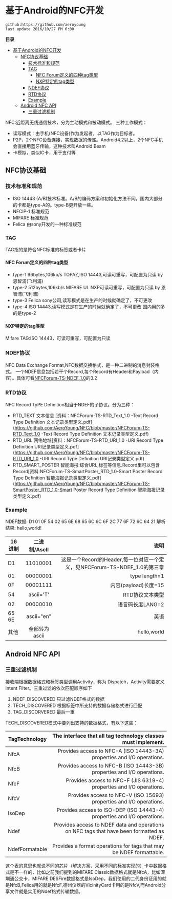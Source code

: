 # 基于Android的NFC开发
	github:https://github.com/aeroyoung
	last update 2016/10/27 PM 6:00 

**目录**
<!-- TOC -->

- [基于Android的NFC开发](#基于android的nfc开发)
    - [NFC协议基础](#nfc协议基础)
        - [技术标准和规范](#技术标准和规范)
        - [TAG](#tag)
            - [NFC Forum定义的四种tag类型](#nfc-forum定义的四种tag类型)
            - [NXP特定的tag类型](#nxp特定的tag类型)
        - [NDEF协议](#ndef协议)
        - [RTD协议](#rtd协议)
        - [Example](#example)
    - [Android NFC API](#android-nfc-api)
        - [三重过滤机制](#三重过滤机制)

<!-- /TOC -->

NFC:近距离无线通信技术，分为主动模式和被动模式。
三种工作模式：
* 读写模式：由手机(NFC设备)作为发起者，以TAG作为目标者。
* P2P，2个NFC设备连接，实现数据的传递。Android4.2以上，2个NFC手机会直接用蓝牙传输，这种技术叫Android Beam
* 卡模拟，类似IC卡，用于支付等

## NFC协议基础
### 技术标准和规范
* ISO 14443 (A/B)技术标准。A/B的编码方案和初始化方法不同，国内大部分的卡都是type-A的。type-B更开放一些。
* NFCIP-1 标准规范 
* MIFARE 标准规范
* Felica 由sony开发的一种标准规范

### TAG
TAG指的是符合NFC标准的标签或者卡片
#### NFC Forum定义的四种tag类型
* type-1 96bytes,106kb/s TOPAZ,ISO 14443,可读可重写，可配置为只读 by 恩智浦(飞利浦)
* type-2 512bytes,106kb/s MIFARE UL NXP可读可重写，可配置为只读 by 恩智浦(飞利浦)
* type-3 Felica sony公司,读写模式是在生产的时候就确定了，不可更改
* type-4 ISO 14443,读写模式是在生产的时候就确定了，不可更改
 国内用的多的是type-2

#### NXP特定的tag类型
Mifare TAG:ISO 14443，可读可重写，可配置为只读

### NDEF协议
NFC Data Exchange Format,NFC数据交换格式，是一种二进制的消息封装格式。
一个NDEF信息包括若干个Record,每个Record有Header和Payload（内容）。具体可看[NFCForum-TS-NDEF_1.0](https://github.com/AeroYoung/NFC/blob/master/NFCForum-TS-NDEF_1.0.pdf)的3.2

### RTD协议
NFC Record TyPE Definition相当于NDEF的子协议。分为三种：
* RTD_TEXT 文本信息 [资料：NFCForum-TS-RTD_Text_1.0 -Text Record Type Definition 文本记录类型定义.pdf](https://github.com/AeroYoung/NFC/blob/master/NFCForum-TS-RTD_Text_1.0 -Text Record Type Definition 文本记录类型定义.pdf)
* RTD_URL 网络地址[资料：NFCForum-TS-RTD_URI_1.0 -URI Record Type Definition URI记录类型定义.pdf](https://github.com/AeroYoung/NFC/blob/master/NFCForum-TS-RTD_URI_1.0 -URI Record Type Definition URI记录类型定义.pdf)
* RTD_SMART_POSTER 智能海报:综合URL,标签等信息.Record里可以包含Record[资料:NFCForum-TS-SmartPoster_RTD_1.0-Smart Poster Record Type Definition 智能海报记录类型定义.pdf](https://github.com/AeroYoung/NFC/blob/master/NFCForum-TS-SmartPoster_RTD_1.0-Smart Poster Record Type Definition 智能海报记录类型定义.pdf)

### Example
NDEF数据:  D1 01 0F 54 02 65 6E 68 65 6C 6C 6F 2C 77 6F 72 6C 64 21
解析结果:  hello,world!

| 16进制        | 二进制/AscII           | 说明  |
| ------------- |:-------------:| -----:|
| D1      | 11010001 | 这是一个Record的Header,每一位对应一个定义，见NFCForum-TS-NDEF_1.0的第三章 |
| 01      |  00000001     | type length=1   |
| 0F | 00001111  |    内容(payload)长度=15 |
| 54 | ascii='T'      |    RTD协议文本类型 |
| 02 |   00000010    |  语言码长度LANG=2 |
| 65 6E |  ascii="en"  |  英语 |
| 其他 | 全部转为ascii      |  hello,world |

## Android NFC API
### 三重过滤机制
接收端根据数据格式和标签类型调用Activity，称为 Dispatch，Activity需要定义Intent Filter。三重过滤的依次匹配顺序如下
1. NDEF_DISCOVERED 只过滤NDEF格式的数据
2. TECH_DISCOVERED 根据标签中所支持的数据存储格式进行匹配
3. TAG_DISCORVERED 最后一重

TECH_DISCOVERED模式中要列出支持的数据格式，有以下这些：

|TagTechnology |	The interface that all tag technology classes must implement.
| ------------- |-------------:|
|NfcA |	Provides access to NFC-A (ISO 14443-3A) properties and I/O operations.|
|NfcB |	Provides access to NFC-B (ISO 14443-3B) properties and I/O operations.|
|NfcF |	Provides access to NFC-F (JIS 6319-4) properties and I/O operations.|
|NfcV |	Provides access to NFC-V (ISO 15693) properties and I/O operations.|
|IsoDep | 	Provides access to ISO-DEP (ISO 14443-4) properties and I/O operations.|
|Ndef |	Provides access to NDEF data and operations on NFC tags that have been formatted as NDEF.|
|NdefFormatable |	Provides a format operations for tags that may be NDEF formattable.|

这个表的意思也就说不同的芯片（解决方案、采用不同的标准实现的）卡中数据格式是不一样的，比如之前我们提到的MIFARE Classic数据格式就是NfcA，比如深圳通公交卡，MIFARE DESFire数据格式是IsoDep，我们使用的二代身份证用的就是NfcB,Felica用的就是NfcF,德州仪器的VicinityCard卡用的是NfcV,而Android分享文件就是实用的Ndef格式传输数据。